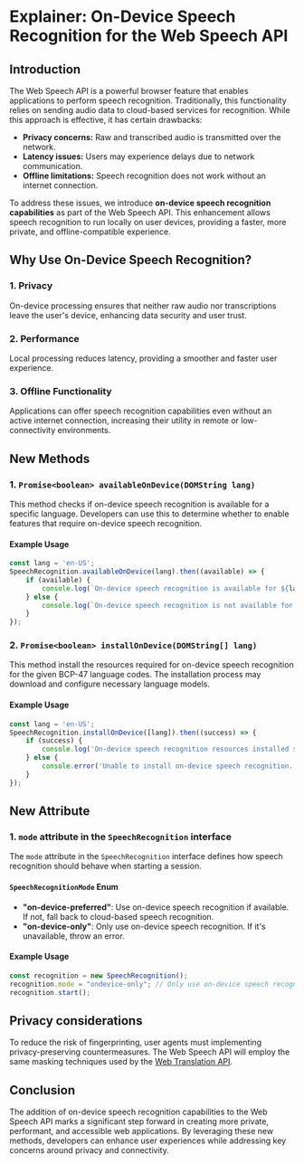 # Explainer: On-Device Speech Recognition for the Web Speech API

## Introduction

The Web Speech API is a powerful browser feature that enables applications to perform speech recognition. Traditionally, this functionality relies on sending audio data to cloud-based services for recognition. While this approach is effective, it has certain drawbacks:

- **Privacy concerns:** Raw and transcribed audio is transmitted over the network.
- **Latency issues:** Users may experience delays due to network communication.
- **Offline limitations:** Speech recognition does not work without an internet connection.

To address these issues, we introduce **on-device speech recognition capabilities** as part of the Web Speech API. This enhancement allows speech recognition to run locally on user devices, providing a faster, more private, and offline-compatible experience.

## Why Use On-Device Speech Recognition?

### 1. **Privacy**
On-device processing ensures that neither raw audio nor transcriptions leave the user's device, enhancing data security and user trust.

### 2. **Performance**
Local processing reduces latency, providing a smoother and faster user experience.

### 3. **Offline Functionality**
Applications can offer speech recognition capabilities even without an active internet connection, increasing their utility in remote or low-connectivity environments.

## New Methods

### 1. `Promise<boolean> availableOnDevice(DOMString lang)`
This method checks if on-device speech recognition is available for a specific language. Developers can use this to determine whether to enable features that require on-device speech recognition.

#### Example Usage
```javascript
const lang = 'en-US';
SpeechRecognition.availableOnDevice(lang).then((available) => {
    if (available) {
        console.log(`On-device speech recognition is available for ${lang}.`);
    } else {
        console.log(`On-device speech recognition is not available for ${lang}.`);
    }
});
```

### 2. `Promise<boolean> installOnDevice(DOMString[] lang)`
This method install the resources required for on-device speech recognition for the given BCP-47 language codes. The installation process may download and configure necessary language models.

#### Example Usage
```javascript
const lang = 'en-US';
SpeechRecognition.installOnDevice([lang]).then((success) => {
    if (success) {
        console.log('On-device speech recognition resources installed successfully.');
    } else {
        console.error('Unable to install on-device speech recognition.');
    }
});
```

## New Attribute

### 1. `mode` attribute in the `SpeechRecognition` interface
The `mode` attribute in the `SpeechRecognition` interface defines how speech recognition should behave when starting a session.

#### `SpeechRecognitionMode` Enum

- **"on-device-preferred"**: Use on-device speech recognition if available. If not, fall back to cloud-based speech recognition.
- **"on-device-only"**: Only use on-device speech recognition. If it's unavailable, throw an error.

#### Example Usage
```javascript
const recognition = new SpeechRecognition();
recognition.mode = "ondevice-only"; // Only use on-device speech recognition.
recognition.start();
```

## Privacy considerations
To reduce the risk of fingerprinting, user agents must implementing privacy-preserving countermeasures. The Web Speech API will employ the same masking techniques used by the [Web Translation API](https://github.com/webmachinelearning/writing-assistance-apis/pull/47).

## Conclusion
The addition of on-device speech recognition capabilities to the Web Speech API marks a significant step forward in creating more private, performant, and accessible web applications. By leveraging these new methods, developers can enhance user experiences while addressing key concerns around privacy and connectivity.